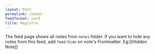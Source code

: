 ```yaml
---
layout: Post
permalink: /notes
feedformat: card
title: Registro
---
```


The feed page shows all notes from `notes` folder. If you want to hide any notes from this feed, add `feed:hide` on note's Frontmatter. Eg:[[Hidden Note]]